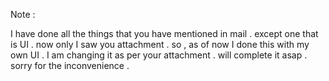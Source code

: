 Note :

I have done all the things that you have mentioned in mail . except one that is UI . now only I saw you attachment . so , as of  now I done this with my own UI . I am changing it as per your attachment . will complete it asap . sorry for the inconvenience .

